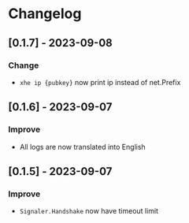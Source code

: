 # Changelog

## [0.1.7] - 2023-09-08

### Change

- `xhe ip {pubkey}` now print ip instead of net.Prefix

## [0.1.6] - 2023-09-07

### Improve

- All logs are now translated into English

## [0.1.5] - 2023-09-07

### Improve

- `Signaler.Handshake` now have timeout limit
